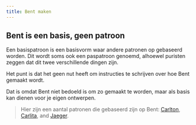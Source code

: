 ```yaml
---
title: Bent maken
---
```


## Bent is een basis, geen patroon

Een basispatroon is een basisvorm waar andere patronen op gebaseerd worden. Dit wordt soms ook een paspatroon genoemd, alhoewel puristen zeggen dat dit twee verschillende dingen zijn.

Het punt is dat het geen nut heeft om instructies te schrijven over hoe Bent gemaakt wordt.

Dat is omdat Bent niet bedoeld is om zo gemaakt te worden, maar als basis kan dienen voor je eigen ontwerpen.

> Hier zijn een aantal patronen die gebaseerd zijn op Bent: [Carlton](/patterns/carlton), [Carlita](/patterns/carlita), and [Jaeger](/patterns/jaeger).